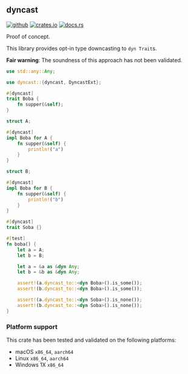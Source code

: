 ## dyncast

[<img alt="github" src="https://img.shields.io/badge/github-cynecx/dyncast-blue?logo=github">](https://github.com/cynecx/dyncast)
[<img alt="crates.io" src="https://img.shields.io/crates/v/dyncast.svg?logo=rust">](https://crates.io/crates/dyncast)
[<img alt="docs.rs" src="https://img.shields.io/badge/docs.rs-dyncast-66c2a5?labelColor=555555&logo=docs.rs">](https://docs.rs/dyncast)

Proof of concept.

This library provides opt-in type downcasting to `dyn Trait`s.

**Fair warning**: The soundness of this approach has not been validated.

```rust
use std::any::Any;

use dyncast::{dyncast, DyncastExt};

#[dyncast]
trait Boba {
    fn supper(&self);
}

struct A;

#[dyncast]
impl Boba for A {
    fn supper(&self) {
        println!("a")
    }
}

struct B;

#[dyncast]
impl Boba for B {
    fn supper(&self) {
        println!("b")
    }
}

#[dyncast]
trait Soba {}

#[test]
fn boba() {
    let a = A;
    let b = B;

    let a = &a as &dyn Any;
    let b = &b as &dyn Any;

    assert!(a.dyncast_to::<dyn Boba>().is_some());
    assert!(b.dyncast_to::<dyn Boba>().is_some());

    assert!(a.dyncast_to::<dyn Soba>().is_none());
    assert!(b.dyncast_to::<dyn Soba>().is_none());
}
```

### Platform support

This crate has been tested and validated on the following platforms:

- macOS `x86_64`, `aarch64`
- Linux `x86_64`, `aarch64`
- Windows 1X `x86_64`
